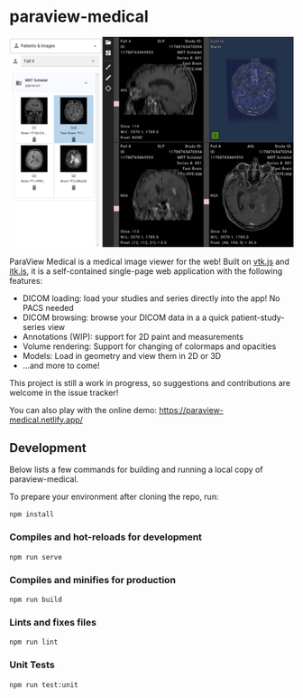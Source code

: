 # paraview-medical

![A screenshot of a sample ParaView Medical session](./public/pvm-sample.png)

ParaView Medical is a medical image viewer for the web!
Built on [vtk.js](https://github.com/Kitware/vtk-js) and [itk.js](https://github.com/InsightSoftwareConsortium/itk-js/), it is a self-contained single-page web application with the following features:

- DICOM loading: load your studies and series directly into the app! No PACS needed
- DICOM browsing: browse your DICOM data in a a quick patient-study-series view
- Annotations (WIP): support for 2D paint and measurements
- Volume rendering: Support for changing of colormaps and opacities
- Models: Load in geometry and view them in 2D or 3D
- ...and more to come!

This project is still a work in progress, so suggestions and contributions are welcome in the issue tracker!

You can also play with the online demo: https://paraview-medical.netlify.app/

## Development

Below lists a few commands for building and running a local copy of paraview-medical.

To prepare your environment after cloning the repo, run:

```
npm install
```

### Compiles and hot-reloads for development
```
npm run serve
```

### Compiles and minifies for production
```
npm run build
```

### Lints and fixes files
```
npm run lint
```

### Unit Tests
```
npm run test:unit
```
